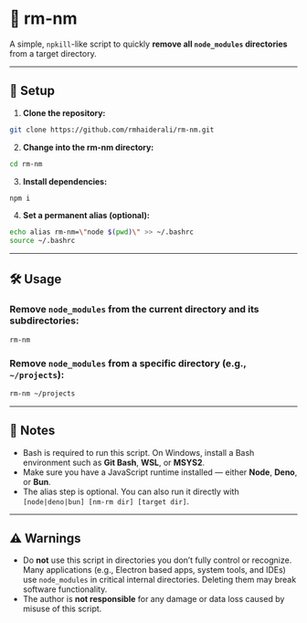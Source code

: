 # 🧹 rm-nm

A simple, `npkill`-like script to quickly **remove all `node_modules` directories** from a target directory.

---

## 🚀 Setup

1. **Clone the repository:**

```bash
git clone https://github.com/rmhaiderali/rm-nm.git
```

2. **Change into the rm-nm directory:**

```bash
cd rm-nm
```

3. **Install dependencies:**

```bash
npm i
```

4. **Set a permanent alias (optional):**

```bash
echo alias rm-nm=\"node $(pwd)\" >> ~/.bashrc
source ~/.bashrc
```

---

## 🛠 Usage

### Remove `node_modules` from the current directory and its subdirectories:

```bash
rm-nm
```

### Remove `node_modules` from a specific directory (e.g., `~/projects`):

```bash
rm-nm ~/projects
```

---

## 📌 Notes
- Bash is required to run this script. On Windows, install a Bash environment such as **Git Bash**, **WSL**, or **MSYS2**.
- Make sure you have a JavaScript runtime installed — either **Node**, **Deno**, or **Bun**.
- The alias step is optional. You can also run it directly with `[node|deno|bun] [nm-rm dir] [target dir]`.

---

## ⚠️ Warnings
- Do **not** use this script in directories you don’t fully control or recognize. Many applications (e.g., Electron based apps, system tools, and IDEs) use `node_modules` in critical internal directories. Deleting them may break software functionality.
- The author is **not responsible** for any damage or data loss caused by misuse of this script.
